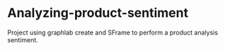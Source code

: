 # Analyzing-product-sentiment
Project using graphlab create and SFrame to perform a product analysis sentiment.
